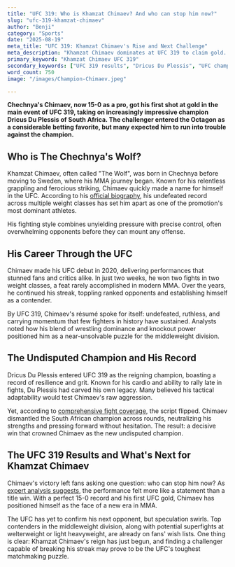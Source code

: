 ```yaml
---
title: "UFC 319: Who is Khamzat Chimaev? And who can stop him now?"
slug: "ufc-319-khamzat-chimaev"
author: "Benji"
category: "Sports"
date: "2025-08-19"
meta_title: "UFC 319: Khamzat Chimaev's Rise and Next Challenge"
meta_description: "Khamzat Chimaev dominates at UFC 319 to claim gold. Who is the Chechnya-born fighter, and can anyone stop his unbeaten rise?"
primary_keyword: "Khamzat Chimaev UFC 319"
secondary_keywords: ["UFC 319 results", "Dricus Du Plessis", "UFC champion", "Khamzat Chimaev record"]
word_count: 750
image: "/images/Champion-Chimaev.jpeg"

---
```


**Chechnya's Chimaev, now 15-0 as a pro, got his first shot at gold in the main event of UFC 319, taking on increasingly impressive champion Dricus Du Plessis of South Africa. The challenger entered the Octagon as a considerable betting favorite, but many expected him to run into trouble against the champion.**

## Who is The Chechnya's Wolf?

Khamzat Chimaev, often called "The Wolf", was born in Chechnya before moving to Sweden, where his MMA journey began. Known for his relentless grappling and ferocious striking, Chimaev quickly made a name for himself in the UFC. According to his [official biography](https://en.wikipedia.org/wiki/Khamzat_Chimaev), his undefeated record across multiple weight classes has set him apart as one of the promotion's most dominant athletes.

His fighting style combines unyielding pressure with precise control, often overwhelming opponents before they can mount any offense.

## His Career Through the UFC

Chimaev made his UFC debut in 2020, delivering performances that stunned fans and critics alike. In just two weeks, he won two fights in two weight classes, a feat rarely accomplished in modern MMA. Over the years, he continued his streak, toppling ranked opponents and establishing himself as a contender.

By UFC 319, Chimaev's résumé spoke for itself: undefeated, ruthless, and carrying momentum that few fighters in history have sustained. Analysts noted how his blend of wrestling dominance and knockout power positioned him as a near-unsolvable puzzle for the middleweight division.

## The Undisputed Champion and His Record

Dricus Du Plessis entered UFC 319 as the reigning champion, boasting a record of resilience and grit. Known for his cardio and ability to rally late in fights, Du Plessis had carved his own legacy. Many believed his tactical adaptability would test Chimaev's raw aggression.

Yet, according to [comprehensive fight coverage](https://www.usatoday.com/story/sports/ufc/2025/08/16/ufc-319-live-results-fights-du-plessis-chimaev/85650776007), the script flipped. Chimaev dismantled the South African champion across rounds, neutralizing his strengths and pressing forward without hesitation. The result: a decisive win that crowned Chimaev as the new undisputed champion.

## The UFC 319 Results and What's Next for Khamzat Chimaev

Chimaev's victory left fans asking one question: who can stop him now? As [expert analysis suggests](https://bleacherreport.com/articles/25239105-can-anyone-stop-khamzat-chimaev-new-champ-looked-unbeatable-ufc-319), the performance felt more like a statement than a title win. With a perfect 15-0 record and his first UFC gold, Chimaev has positioned himself as the face of a new era in MMA.

The UFC has yet to confirm his next opponent, but speculation swirls. Top contenders in the middleweight division, along with potential superfights at welterweight or light heavyweight, are already on fans' wish lists. One thing is clear: Khamzat Chimaev's reign has just begun, and finding a challenger capable of breaking his streak may prove to be the UFC's toughest matchmaking puzzle.